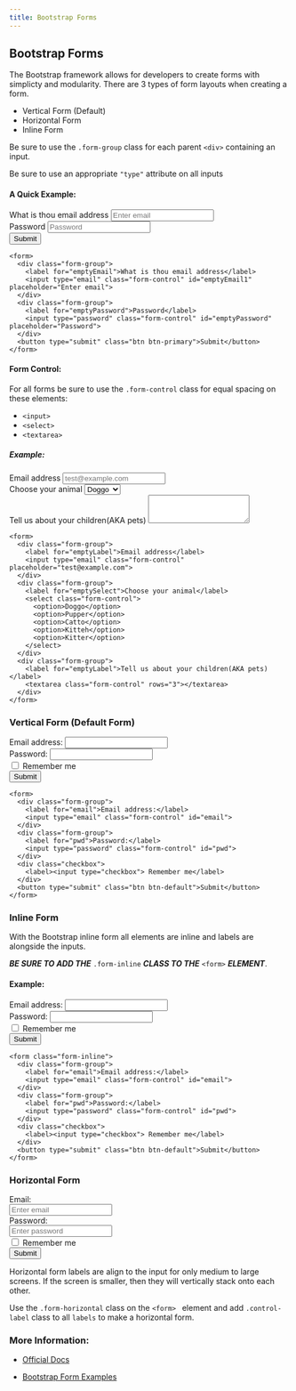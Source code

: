 ```yaml
---
title: Bootstrap Forms
---
```

## Bootstrap Forms

The Bootstrap framework allows for developers to create forms with simplicty and modularity.
There are 3 types of form layouts when creating a form.

* Vertical Form (Default)
* Horizontal Form
* Inline Form

Be sure to use the ```.form-group``` class for each parent ```<div>``` containing an input.

Be sure to use an appropriate ```"type"``` attribute on all inputs

#### A Quick Example:

<form>
  <div class="form-group">
    <label for="emptyEmail">What is thou email address</label>
    <input type="email" class="form-control" id="emptyEmail1" placeholder="Enter email">
  </div>
  <div class="form-group">
    <label for="emptyPassword">Password</label>
    <input type="password" class="form-control" id="emptyPassword" placeholder="Password">
  </div>
  <button type="submit" class="btn btn-primary">Submit</button>
</form>

```
<form>
  <div class="form-group">
    <label for="emptyEmail">What is thou email address</label>
    <input type="email" class="form-control" id="emptyEmail1" placeholder="Enter email">
  </div>
  <div class="form-group">
    <label for="emptyPassword">Password</label>
    <input type="password" class="form-control" id="emptyPassword" placeholder="Password">
  </div>
  <button type="submit" class="btn btn-primary">Submit</button>
</form>
```
#### Form Control:

For all forms be sure to use the ```.form-control``` class for equal spacing on these elements:

* ```<input>```
* ```<select>``` 
* ```<textarea>```

##### Example:
<form>
  <div class="form-group">
    <label for="emptyLabel">Email address</label>
    <input type="email" class="form-control" placeholder="test@example.com">
  </div>
  <div class="form-group">
    <label for="emptySelect">Choose your animal</label>
    <select class="form-control">
      <option>Doggo</option>
      <option>Pupper</option>
      <option>Catto</option>
      <option>Kitteh</option>
      <option>Kitter</option>
    </select>
  </div>
  <div class="form-group">
    <label for="emptyLabel">Tell us about your children(AKA pets)</label>
    <textarea class="form-control" rows="3"></textarea>
  </div>
</form>

```
<form>
  <div class="form-group">
    <label for="emptyLabel">Email address</label>
    <input type="email" class="form-control" placeholder="test@example.com">
  </div>
  <div class="form-group">
    <label for="emptySelect">Choose your animal</label>
    <select class="form-control">
      <option>Doggo</option>
      <option>Pupper</option>
      <option>Catto</option>
      <option>Kitteh</option>
      <option>Kitter</option>
    </select>
  </div>
  <div class="form-group">
    <label for="emptyLabel">Tell us about your children(AKA pets)</label>
    <textarea class="form-control" rows="3"></textarea>
  </div>
</form>
```
### Vertical Form (Default Form)

<form>
  <div class="form-group">
    <label for="email">Email address:</label>
    <input type="email" class="form-control" id="email">
  </div>
  <div class="form-group">
    <label for="pwd">Password:</label>
    <input type="password" class="form-control" id="pwd">
  </div>
  <div class="checkbox">
    <label><input type="checkbox"> Remember me</label>
  </div>
  <button type="submit" class="btn btn-default">Submit</button>
</form>

```
<form>
  <div class="form-group">
    <label for="email">Email address:</label>
    <input type="email" class="form-control" id="email">
  </div>
  <div class="form-group">
    <label for="pwd">Password:</label>
    <input type="password" class="form-control" id="pwd">
  </div>
  <div class="checkbox">
    <label><input type="checkbox"> Remember me</label>
  </div>
  <button type="submit" class="btn btn-default">Submit</button>
</form>
```

### Inline Form

With the Bootstrap inline form all elements are inline and labels are alongside the inputs.

___BE SURE TO ADD THE___ ```.form-inline``` ___CLASS TO THE___ ```<form>``` ___ELEMENT___.

#### Example:

<form class="form-inline">
  <div class="form-group">
    <label for="email">Email address:</label>
    <input type="email" class="form-control" id="email">
  </div>
  <div class="form-group">
    <label for="pwd">Password:</label>
    <input type="password" class="form-control" id="pwd">
  </div>
  <div class="checkbox">
    <label><input type="checkbox"> Remember me</label>
  </div>
  <button type="submit" class="btn btn-default">Submit</button>
</form>

```
<form class="form-inline">
  <div class="form-group">
    <label for="email">Email address:</label>
    <input type="email" class="form-control" id="email">
  </div>
  <div class="form-group">
    <label for="pwd">Password:</label>
    <input type="password" class="form-control" id="pwd">
  </div>
  <div class="checkbox">
    <label><input type="checkbox"> Remember me</label>
  </div>
  <button type="submit" class="btn btn-default">Submit</button>
</form>

```

### Horizontal Form

<form class="form-horizontal">
  <div class="form-group">
    <label class="control-label col-sm-2" for="email">Email:</label>
    <div class="col-sm-10">
      <input type="email" class="form-control" id="email" placeholder="Enter email">
    </div>
  </div>
  <div class="form-group">
    <label class="control-label col-sm-2" for="pwd">Password:</label>
    <div class="col-sm-10"> 
      <input type="password" class="form-control" id="pwd" placeholder="Enter password">
    </div>
  </div>
  <div class="form-group"> 
    <div class="col-sm-offset-2 col-sm-10">
      <div class="checkbox">
        <label><input type="checkbox"> Remember me</label>
      </div>
    </div>
  </div>
  <div class="form-group"> 
    <div class="col-sm-offset-2 col-sm-10">
      <button type="submit" class="btn btn-default">Submit</button>
    </div>
  </div>
</form>

Horizontal form labels are align to the input for only medium to large screens. If the screen is smaller, then they will vertically stack onto each other.

Use the ```.form-horizontal``` class on the ```<form> ``` element and add ```.control-label``` class to all ```labels``` to make a horizontal form.

### More Information:

* [Official Docs](https://getbootstrap.com/docs/4.0/components/forms/)

* [Bootstrap Form Examples](https://www.w3schools.com/bootstrap/bootstrap_forms.asp)
